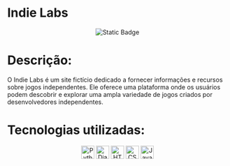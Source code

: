 # Indie Labs

<p align="center">
  <img alt="Static Badge" src="https://img.shields.io/badge/Status-Finalizado-blue?style=for-the-badge">
</p>

# Descrição:
O Indie Labs é um site fictício dedicado a fornecer informações e recursos sobre jogos independentes. Ele oferece uma plataforma onde os usuários podem descobrir e explorar uma ampla variedade de jogos criados por desenvolvedores independentes.



# Tecnologias utilizadas:
<p align="center">
<img src="https://img.shields.io/badge/python-3670A0?style=for-the-badge&logo=python&logoColor=ffdd54" alt="Python" height="30px">
<img src="https://img.shields.io/badge/django-%23092E20.svg?style=for-the-badge&logo=django&logoColor=white" alt="Django" height="30px">
<img src="https://img.shields.io/badge/html5-%23E34F26.svg?style=for-the-badge&logo=html5&logoColor=white" alt="HTML5" height="30px">
<img src="https://img.shields.io/badge/css3-%231572B6.svg?style=for-the-badge&logo=css3&logoColor=white" alt="CSS3" height="30px">
<img src="https://img.shields.io/badge/javascript-%23323330.svg?style=for-the-badge&logo=javascript&logoColor=%23F7DF1E" alt="JavaScript" height="30px">
</p>
